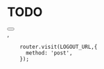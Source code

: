 # TODO

<div className="flex flex-row justify-end">
          <Button
            className="w-32 h-16"
            aria-label={'Log out'}
            severity="primary"
          >
          <FaSignOutAlt/>
          </Button>
          </div>,

        router.visit(LOGOUT_URL,{
          method: 'post',
        });
